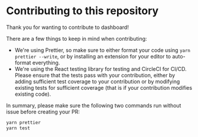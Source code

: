 # Contributing to this repository

Thank you for wanting to contribute to dashboard!

There are a few things to keep in mind when contributing:

- We're using Prettier, so make sure to either format your code using `yarn prettier --write`, or by installing an extension for your editor to auto-format everything.
- We're using the React testing library for testing and CircleCI for CI/CD. Please ensure that the tests pass with your contribution, either by adding sufficient test coverage to your contribution or by modifying existing tests for sufficient coverage (that is if your contribution modifies existing code).

In summary, please make sure the following two commands run without issue before creating your PR:

```sh
yarn prettier
yarn test
```